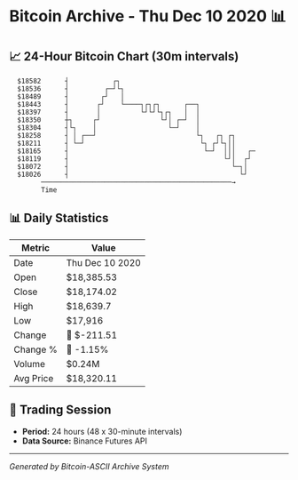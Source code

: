 # Bitcoin Archive - Thu Dec 10 2020 📊

## 📈 24-Hour Bitcoin Chart (30m intervals)

```
  $18582      ┤           ┌┐                                   
  $18536      ┤         ┌─┘└┐                                  
  $18489      ┤        ┌┘   │                                  
  $18443      ┤       ┌┘    └────┐┌┐┌┐      ┌──┐               
  $18397      ┤       │          └┘└┘└┐┌┐   │  │               
  $18350      ┼┐     ┌┘               └┘│ ┌─┘  │               
  $18304      ┤└┐    │                  └─┘    │               
  $18258      ┤ │ ┌──┘                         └┐   ┌┐ ┌┐      
  $18211      ┤ └─┘                             └┐ ┌┘└┐││      
  $18165      ┤                                  └─┘  │││   ┌─ 
  $18119      ┤                                       └┘│  ┌┘  
  $18072      ┤                                         └─┐│   
  $18026      ┤                                           └┘   
        ────────────────────────────────────────────────→
        Time
```

## 📊 Daily Statistics

| Metric | Value |
|--------|-------|
| Date | Thu Dec 10 2020 |
| Open | $18,385.53 |
| Close | $18,174.02 |
| High | $18,639.7 |
| Low | $17,916 |
| Change | 🔴 $-211.51 |
| Change % | 🔴 -1.15% |
| Volume | $0.24M |
| Avg Price | $18,320.11 |

## 📅 Trading Session

- **Period:** 24 hours (48 x 30-minute intervals)
- **Data Source:** Binance Futures API

---
*Generated by Bitcoin-ASCII Archive System*
